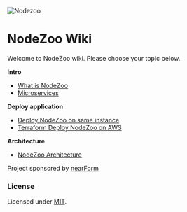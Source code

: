 ![Nodezoo][Logo]

# NodeZoo Wiki

Welcome to NodeZoo wiki. Please choose your topic below.

**Intro**

 * [What is NodeZoo](./doc/what-nodezoo.md)
 * [Microservices](./doc/microservices.md)

**Deploy application**

 * [Deploy NodeZoo on same instance](./doc/deploy-single-instance.md)
 * [Terraform Deploy NodeZoo on AWS](./doc/terraform-deploy.md)

**Architecture**

 * [NodeZoo Architecture](./doc/architecture.md)




Project sponsored by [nearForm][Sponsor]

### License
Licensed under [MIT][Lic].



[Logo]: https://raw.githubusercontent.com/nodezoo/nodezoo-org/master/assets/logo-nodezoo.png
[Lead]: https://github.com/mcdonnelldean
[Sponsor]: http://www.nearform.com/
[CoC]: https://github.com/nodezoo/nodezoo-org/blob/master/CoC.md
[Lic]: ./LICENSE
[Nodezoo]: https://github.com/nodezoo/nodezoo-system
[Concorda]: https://github.com/nearform/concorda
[Vidi]: https://github.com/vidi-insights/vidi-dashboard
[docker]: https://docs.docker.com/engine/installation/
[searchPage]: https://github.com/nodezoo/nodezoo-org/blob/master/assets/search-page.png
[infoPage]: https://github.com/nodezoo/nodezoo-org/blob/master/assets/info-page.png
[nodezoo-npm]: https://github.com/nodezoo/nodezoo-npm
[nodezoo-github]: https://github.com/nodezoo/nodezoo-github
[nodezoo-travis]: https://github.com/nodezoo/nodezoo-travis
